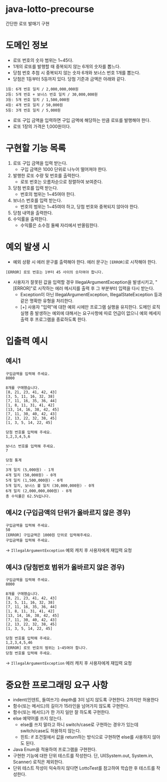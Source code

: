 # java-lotto-precourse

간단한 로또 발매기 구현

# 도메인 정보

* 로또 번호의 숫자 범위는 1~45다.
* 1개의 로또를 발행할 때 중복되지 않는 6개의 숫자를 뽑느다.
* 당첨 번호 추첨 시 중복되지 않는 숫자 6개와 보너스 번호 1개를 뽑는다.
* 당첨은 1등부터 5등까지 있다. 당첨 기준과 금액은 아래와 같다.

```
1등: 6개 번호 일치 / 2,000,000,000원
2등: 5개 번호 + 보너스 번호 일치 / 30,000,000원
3등: 5개 번호 일치 / 1,500,000원
4등: 4개 번호 일치 / 50,000원
5등: 3개 번호 일치 / 5,000원
```

* 로또 구입 금액을 입력하면 구입 금액에 해당하는 만큼 로또를 발행해야 한다.
* 로또 1장의 가격은 1,000원이다.

# 구현할 기능 목록

1. 로또 구입 금액을 입력 받는다.
    * 구입 금액은 1000 단위로 나누어 떨어져야 한다.
2. 발행한 로또 수량 및 번호를 출력한다.
    * 로또 번호는 오름차순으로 정렬하여 보여준다.
3. 당첨 번호를 입력 받는다.
    * 번호의 범위는 1~45여야 한다.
4. 보너스 번호를 입력 받는다.
    * 번호의 범위는 1~45여야 하고, 당첨 번호와 중복되지 않아야 한다.
5. 당첨 내역을 출력한다.
6. 수익률을 출력한다.
    * 수익률은 소수점 둘째 자리에서 반올림한다.

# 예외 발생 시

* 예외 상황 시 에러 문구를 출력해야 한다. 에러 문구는 `[ERROR]`로 시작해야 한다.

```
[ERROR] 로또 번호는 1부터 45 사이의 숫자여야 합니다.
```

* 사용자가 잘못된 값을 입력할 경우 IllegalArgumentException을 발생시키고, "[ERROR]"로 시작하는 에러 메시지를 출력 후 그 부분부터 입력을 다시 받는다.
    * Exception이 아닌 IllegalArgumentException, IllegalStateException 등과 같은 명확한 유형을 처리한다.
    * [+] 사용자 "입력"에 대한 예외 시에만 프로그램 실행을 유지한다. 도메인 로직 실행 중 발생하는 예외에 대해서는 요구사항에 따로 언급이 없으니 예외 메세지 출력 후 프로그램을 종료하도록 한다.

# 입출력 예시

## 예시1

```
구입금액을 입력해 주세요.
8000

8개를 구매했습니다.
[8, 21, 23, 41, 42, 43] 
[3, 5, 11, 16, 32, 38] 
[7, 11, 16, 35, 36, 44] 
[1, 8, 11, 31, 41, 42] 
[13, 14, 16, 38, 42, 45] 
[7, 11, 30, 40, 42, 43] 
[2, 13, 22, 32, 38, 45] 
[1, 3, 5, 14, 22, 45]

당첨 번호를 입력해 주세요.
1,2,3,4,5,6

보너스 번호를 입력해 주세요.
7

당첨 통계
---
3개 일치 (5,000원) - 1개
4개 일치 (50,000원) - 0개
5개 일치 (1,500,000원) - 0개
5개 일치, 보너스 볼 일치 (30,000,000원) - 0개
6개 일치 (2,000,000,000원) - 0개
총 수익률은 62.5%입니다.
```

## 예시2 (구입금액의 단위가 올바르지 않은 경우)

```
구입금액을 입력해 주세요.
50
[ERROR] 구입금액은 1000원 단위로 입력해주세요.
구입금액을 입력해 주세요.
```

-> `IllegalArgumentException` 예외 캐치 후 사용자에게 재입력 요청

## 예시3 (당첨번호 범위가 올바르지 않은 경우)

```
구입금액을 입력해 주세요.
8000

8개를 구매했습니다.
[8, 21, 23, 41, 42, 43] 
[3, 5, 11, 16, 32, 38] 
[7, 11, 16, 35, 36, 44] 
[1, 8, 11, 31, 41, 42] 
[13, 14, 16, 38, 42, 45] 
[7, 11, 30, 40, 42, 43] 
[2, 13, 22, 32, 38, 45] 
[1, 3, 5, 14, 22, 45]

당첨 번호를 입력해 주세요.
1,2,3,4,5,46
[ERROR] 로또 번호의 범위는 1~45여야 합니다.
당첨 번호를 입력해 주세요.

```

-> `IllegalArgumentException` 에러 캐치 후 사용자에게 재입력 요청

# 중요한 프로그래밍 요구 사항

* indent(인덴트, 들여쓰기) depth를 3이 넘지 않도록 구현한다. 2까지만 허용한다
* 함수(또는 메서드)의 길이가 15라인을 넘어가지 않도록 구현한다.
* 함수(또는 메서드)가 한 가지 일만 잘 하도록 구현한다.
* else 예약어를 쓰지 않는다.
    * else를 쓰지 말라고 하니 switch/case로 구현하는 경우가 있는데 switch/case도 허용하지 않는다.
    * 힌트: if 조건절에서 값을 return하는 방식으로 구현하면 else를 사용하지 않아도 된다.
* Java Enum을 적용하여 프로그램을 구현한다.
* 구현한 기능에 대한 단위 테스트를 작성한다. 단, UI(System.out, System.in, Scanner) 로직은 제외한다.
* 단위 테스트 작성이 익숙하지 않다면 LottoTest를 참고하여 학습한 후 테스트를 작성한다.